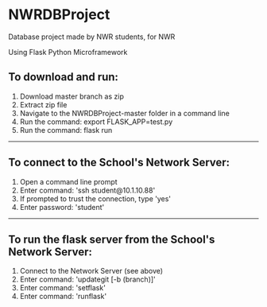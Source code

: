 # NWRDBProject
Database project made by NWR students, for NWR

Using Flask Python Microframework

<h2>To download and run:</h2>
<ol>
  <li>Download master branch as zip</li>
  <li>Extract zip file</li>
  <li>Navigate to the NWRDBProject-master folder in a command line</li>
  <li>Run the command: export FLASK_APP=test.py</li>
  <li>Run the command: flask run</li>
</ol>
<hr>
<h2>To connect to the School's Network Server:</h2>
<ol>
  <li>Open a command line prompt</li>
  <li>Enter command: 'ssh student@10.1.10.88'</li>
  <li>If prompted to trust the connection, type 'yes'</li>
  <li>Enter password: 'student'</li>
</ol>
<hr>
<h2>To run the flask server from the School's Network Server:</h2>
<ol>
  <li>Connect to the Network Server (see above)</li>
  <li>Enter command: 'updategit [-b (branch)]'</li>
  <li>Enter command: 'setflask'</li>
  <li>Enter command: 'runflask'</li>
</ol>
